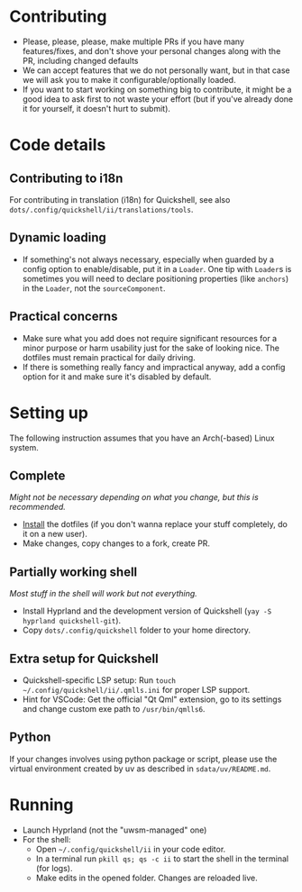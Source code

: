 # Contributing

- Please, please, please, make multiple PRs if you have many features/fixes, and don't shove your personal changes along with the PR, including changed defaults
- We can accept features that we do not personally want, but in that case we will ask you to make it configurable/optionally loaded.
- If you want to start working on something big to contribute, it might be a good idea to ask first to not waste your effort (but if you've already done it for yourself, it doesn't hurt to submit).

# Code details

## Contributing to i18n

For contributing in translation (i18n) for Quickshell, see also `dots/.config/quickshell/ii/translations/tools`.

## Dynamic loading

- If something's not always necessary, especially when guarded by a config option to enable/disable, put it in a `Loader`. One tip with `Loader`s is sometimes you will need to declare positioning properties (like `anchors`) in the `Loader`, not the `sourceComponent`.

## Practical concerns

- Make sure what you add does not require significant resources for a minor purpose or harm usability just for the sake of looking nice. The dotfiles must remain practical for daily driving.
- If there is something really fancy and impractical anyway, add a config option for it and make sure it's disabled by default. 

# Setting up

The following instruction assumes that you have an Arch(-based) Linux system.

## Complete

_Might not be necessary depending on what you change, but this is recommended._

- [Install](https://ii.clsty.link/en/ii-qs/01setup/) the dotfiles (if you don't wanna replace your stuff completely, do it on a new user).
- Make changes, copy changes to a fork, create PR.

## Partially working shell

_Most stuff in the shell will work but not everything._

- Install Hyprland and the development version of Quickshell (`yay -S hyprland quickshell-git`).
- Copy `dots/.config/quickshell` folder to your home directory.

## Extra setup for Quickshell
- Quickshell-specific LSP setup: Run `touch ~/.config/quickshell/ii/.qmlls.ini` for proper LSP support.
- Hint for VSCode: Get the official "Qt Qml" extension, go to its settings and change custom exe path to `/usr/bin/qmlls6`.

## Python
If your changes involves using python package or script, please use the virtual environment created by uv as described in `sdata/uv/README.md`.

# Running

- Launch Hyprland (not the "uwsm-managed" one)
- For the shell:
  - Open `~/.config/quickshell/ii` in your code editor.
  - In a terminal run `pkill qs; qs -c ii` to start the shell in the terminal (for logs).
  - Make edits in the opened folder. Changes are reloaded live.
